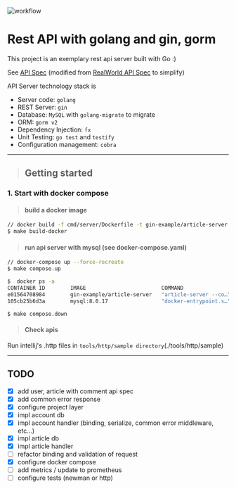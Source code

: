 ![workflow](https://github.com/zacscoding/gin-rest-api-example/actions/workflows/check.yaml/badge.svg)

# Rest API with golang and gin, gorm  
This project is an exemplary rest api server built with Go :)  

See [API Spec](./api.md) (modified from [RealWorld API Spec](https://github.com/gothinkster/realworld/tree/master/api) to simplify)  

API Server technology stack is  

- Server code: `golang`
- REST Server: `gin`
- Database: `MySQL` with `golang-migrate` to migrate  
- ORM: `gorm v2`  
- Dependency Injection: `fx`   
- Unit Testing: `go test` and `testify`
- Configuration management: `cobra`

---  

> ## Getting started  

### 1. Start with docker compose  

> ####  build a docker image  

```bash
// docker build -f cmd/server/Dockerfile -t gin-example/article-server .
$ make build-docker
``` 

> #### run api server with mysql (see docker-compose.yaml)  

```bash
// docker-compose up --force-recreate
$ make compose.up

$  docker ps -a
CONTAINER ID        IMAGE                        COMMAND                  CREATED             STATUS              PORTS                               NAMES
e01564708984        gin-example/article-server   "article-server --co…"   40 seconds ago      Up 39 seconds       0.0.0.0:3000->3000/tcp              article-server
105cb25b6d3a        mysql:8.0.17                 "docker-entrypoint.s…"   40 seconds ago      Up 39 seconds       0.0.0.0:3306->3306/tcp, 33060/tcp   my-mysql

$ make compose.down
```  

> #### Check apis  

Run intellij's .http files in `tools/http/sample directory`(./tools/http/sample)  

---  

## TODO  

- [x] add user, article with comment api spec
- [x] add common error response
- [x] configure project layer
- [x] impl account db
- [x] impl account handler (binding, serialize, common error middleware, etc...)
- [x] impl article db
- [x] impl article handler
- [ ] refactor binding and validation of request
- [x] configure docker compose
- [ ] add metrics / update to prometheus
- [ ] configure tests (newman or http)
